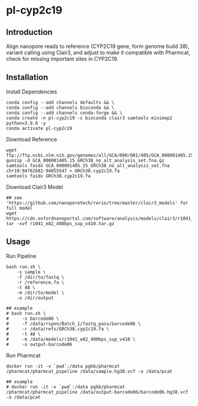 # pl-cyp2c19
## Introduction
Align nanopore reads to reference (CYP2C19 gene, form genome build 38), variant calling using Clair3, and adjust to make it compatible with Pharmcat, check for missing important sites in CYP2C19.

## Installation
Install Dependencies
```
conda config --add channels defaults && \
conda config --add channels bioconda && \
conda config --add channels conda-forge && \
conda create -n pl-cyp2c19 -c bioconda clair3 samtools minimap2 python=3.9.0 -y
conda activate pl-cyp2c19
```

Download Reference
```
wget ftp://ftp.ncbi.nlm.nih.gov/genomes/all/GCA/000/001/405/GCA_000001405.15_GRCh38/seqs_for_alignment_pipelines.ucsc_ids/GCA_000001405.15_GRCh38_no_alt_analysis_set.fna.gz
gunzip -d GCA_000001405.15_GRCh38_no_alt_analysis_set.fna.gz
samtools faidx GCA_000001405.15_GRCh38_no_alt_analysis_set.fna chr10:94762681-94855547 > GRCh38.cyp2c19.fa 
samtools faidx GRCh38.cyp2c19.fa
```

Download Clair3 Model
```
## see 'https://github.com/nanoporetech/rerio/tree/master/clair3_models' for full model
wget https://cdn.oxfordnanoportal.com/software/analysis/models/clair3/r1041_e82_400bps_sup_v410.tar.gz
tar -xvf r1041_e82_400bps_sup_v410.tar.gz
```
## Usage
Run Pipeline
```
bash run.sh \
    -s sample \
    -f /dir/to/fastq \
    -r /reference.fa \
    -t 48 \
    -m /dir/to/model \
    -o /dir/output

## example
# bash run.sh \
#     -s barcode06 \
#     -f /data/rspon/Batch_1/fastq_pass/barcode06 \
#     -r /data/refs/GRCh38.cyp2c19.fa \
#     -t 48 \
#     -m /data/models/r1041_e82_400bps_sup_v410 \
#     -o output-barcode06
```

Run Pharmcat
```
docker run -it -v `pwd`:/data pgkb/pharmcat /pharmcat/pharmcat_pipeline /data/sample.hg38.vcf -o /data/pcat

## example
# docker run -it -v `pwd`:/data pgkb/pharmcat /pharmcat/pharmcat_pipeline /data/output-barcode06/barcode06.hg38.vcf -o /data/pcat
```



